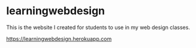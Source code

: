# learningwebdesign

This is the website I created for students to use in my web design classes.

https://learningwebdesign.herokuapp.com
